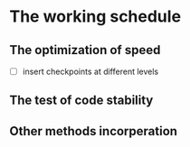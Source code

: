 # The working schedule

## The optimization of speed

-[ ] insert checkpoints at different levels

## The test of code stability

## Other methods incorperation
